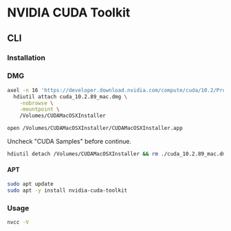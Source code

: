 # NVIDIA CUDA Toolkit

## CLI

### Installation

### DMG

```sh
axel -n 16 'https://developer.download.nvidia.com/compute/cuda/10.2/Prod/local_installers/cuda_10.2.89_mac.dmg' && \
  hdiutil attach cuda_10.2.89_mac.dmg \
    -nobrowse \
    -mountpoint \
    /Volumes/CUDAMacOSXInstaller
```

```sh
open /Volumes/CUDAMacOSXInstaller/CUDAMacOSXInstaller.app
```

Uncheck "CUDA Samples" before continue.

```sh
hdiutil detach /Volumes/CUDAMacOSXInstaller && rm ./cuda_10.2.89_mac.dmg
```

#### APT

```sh
sudo apt update
sudo apt -y install nvidia-cuda-toolkit
```

### Usage

```sh
nvcc -V
```
